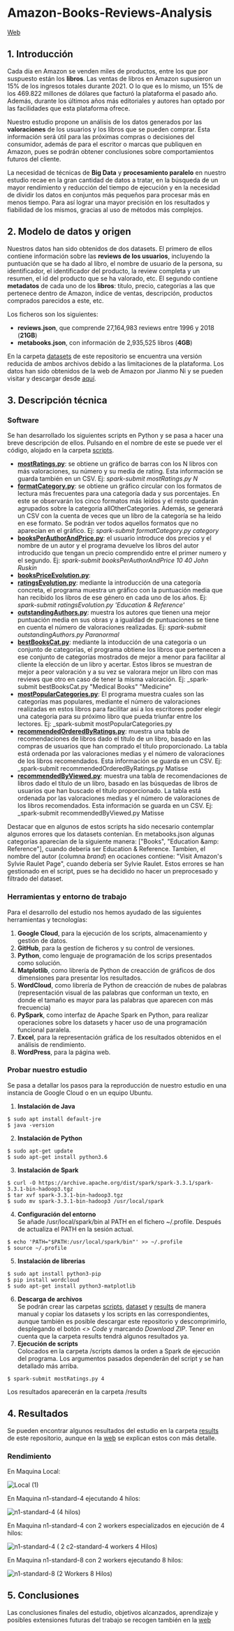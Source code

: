 # Amazon-Books-Reviews-Analysis

[Web](https://booksreviews.cloudaccess.host/)
## 1. Introducción
Cada día en Amazon se venden miles de productos, entre los que por suspuesto están los **libros**. Las ventas de libros en Amazon supusieron un 15% de los ingresos totales durante 2021. O lo que es lo mismo, un 15% de los 469.822 millones de dólares que facturó la plataforma el pasado año. Además, durante los últimos años más editoriales y autores han optado por las facilidades que esta plataforma ofrece.

Nuestro estudio propone un análisis de los datos generados por las **valoraciones** de los usuarios y los libros que se pueden comprar. Esta información será útil para las próximas compras o decisiones del consumidor, además de para el escritor o marcas que publiquen en Amazon, pues se podrán obtener conclusiones sobre comportamientos futuros del cliente.

La necesidad de técnicas de **Big Data** y **procesamiento paralelo** en nuestro estudio recae en la gran cantidad de datos a tratar, en la búsqueda de un mayor rendimiento y reducción del tiempo de ejecución y en la necesidad de dividir los datos en conjuntos más pequeños para procesar más en menos tiempo. Para así lograr una mayor precisión en los resultados y fiabilidad de los mismos, gracias al uso de métodos más complejos.

## 2. Modelo de datos y origen
Nuestros datos han sido obtenidos de dos datasets. El primero de ellos contiene información sobre las **reviews de los usuarios**, incluyendo la puntuación que se ha dado al libro, el nombre de usuario de la persona, su identificador, el identificador del producto, la review completa y un resumen, el id del producto que se ha valorado, etc. El segundo contiene **metadatos** de cada uno de los **libros**: título, precio, categorías a las que pertenece dentro de Amazon, índice de ventas, descripción, productos comprados parecidos a este, etc.

Los ficheros son los siguientes:
- **reviews.json**, que comprende 27,164,983 reviews entre 1996 y 2018 (**21GB**)
- **metabooks.json**, con información de 2,935,525 libros (**4GB**)

En la carpeta [datasets](/dataset) de este repositorio se encuentra una versión reducida de ambos archivos debido a las limitaciones de la plataforma. Los datos han sido obtenidos de la web de Amazon por Jianmo Ni y se pueden visitar y descargar desde [aquí](https://nijianmo.github.io/amazon/index.html). 

## 3. Descripción técnica
### Software
Se han desarrollado los siguientes scripts en Python y se pasa a hacer una breve descripción de ellos. Pulsando en el nombre de este se puede ver el código, alojado en la carpeta [scripts](/scripts).
- [**mostRatings.py**](/scripts/mostRatings.py): se obtiene un gráfico de barras con los N libros con más valoraciones, su número y su media de rating. Esta información se guarda también en un CSV. Ej: _spark-submit mostRatings.py N_
- [**formatCategory.py**](/scripts/formatCategory.py): se obtiene un gráfico circular con los formatos de lectura más frecuentes para una categoría dada y sus porcentajes. En este se observarán los cinco formatos más leídos y el resto quedarán agrupados sobre la categoria allOtherCategories. Además, se generará un CSV con la cuenta de veces que un libro de la categoría se ha leido en ese formato. Se podrán ver todos aquellos formatos que no aparecían en el gráfico. Ej: _spark-submit formatCategory.py category_
- [**booksPerAuthorAndPrice.py**](/scripts/booksPerAuthorAndPrice.py): el usuario introduce dos precios y el nombre de un autor y el programa devuelve los libros del autor introducido que tengan un precio comprendido entre el primer numero y el segundo. 
Ej: _spark-submit booksPerAuthorAndPrice 10 40 John Ruskin_
- [**booksPriceEvolution.py**](/scripts/booksPriceEvolution.py):
- [**ratingsEvolution.py**](/scripts/ratingsEvolution.py): mediante la introducción de una categoría concreta, el programa muestra un gráfico con la puntuación media que han recibido los libros de ese género en cada uno de los años. Ej: _spark-submit ratingsEvolution.py 'Education & Reference'_
- [**outstandingAuthors.py**](/scripts/outstandingAuthors.py): muestra los autores que tienen una mejor puntuación media en sus obras y a igualdad de puntuaciones se tiene en cuenta el número de valoraciones realizadas. Ej: _spark-submit outstandingAuthors.py Paranormal_
- [**bestBooksCat.py**](/scripts/bestBooksCat.py): mediante la intoducción de una categoria o un conjunto de categorías, el programa obtiene los libros que pertenecen a ese conjunto de categorías mostrados de mejor a menor para facilitar al cliente la elección de un libro y acertar. Estos libros se muestran de mejor a peor valoración y a su vez se valorara mejor un libro con mas reviews que otro en caso de tener la misma valoración. Ej: _spark-submit bestBooksCat.py "Medical Books" "Medicine"
- [**mostPopularCategories.py**](/scripts/mostPopularCategories.py): El programa muestra cuales son las categorías mas populares, mediante el número de valoraciones realizadas en estos libros para facilitar así a los escritores poder elegir una categoria para su próximo libro que pueda triunfar entre los lectores. Ej: _spark-submit mostPopularCategories.py
- [**recommendedOrderedByRatings.py**](/scripts/recommendedOrderedByRatings.py): muestra una tabla de recomendaciones de libros dado el título de un libro, basado en las compras de usuarios que han comprado el título proporcionado. La tabla está ordenada por las valoraciones medias y el número de valoraciones de los libros recomendados. Esta información se guarda en un CSV. Ej: _spark-submit recommendedOrderedByRatings.py Matisse
- [**recommendedByViewed.py**](/scripts/recommendedByViewed.py): muestra una tabla de recomendaciones de libros dado el título de un libro, basado en las búsquedas de libros de usuarios que han buscado el título proporcionado. La tabla está ordenada por las valoraciones medias y el número de valoraciones de los libros recomendados. Esta información se guarda en un CSV. Ej: _spark-submit recommendedByViewed.py Matisse

Destacar que en algunos de estos scripts ha sido necesario contemplar algunos errores que los datasets contenían. En metabooks.json algunas categorías aparecían de la siguiente manera: ["Books", "Education &amp: Reference"], cuando debería ser Education & Reference. Tambíen, el nombre del autor (columna _brand_) en ocaciones contiene: "Visit Amazon's Sylvie Raulet Page", cuando debería ser Sylvie Raulet. Estos errores se han gestionado en el script, pues se ha decidido no hacer un preprocesado y filtrado del dataset.  

### Herramientas y entorno de trabajo
Para el desarrollo del estudio nos hemos ayudado de las siguientes herramientas y tecnologías:
1. **Google Cloud**, para la ejecución de los scripts, almacenamiento y gestión de datos.
2. **GitHub**, para la gestíon de ficheros y su control de versiones. 
3. **Python**, como lenguaje de programación de los scrips presentados como solución.
4. **Matplotlib**, como librería de Python de creacción de gráficos de dos dimensiones para presentar los resultados.
5. **WordCloud**, como librería de Python de creacción de nubes de palabras (representación visual de las palabras que conforman un texto, en donde el tamaño es mayor para las palabras que aparecen con más frecuencia)
6. **PySpark**, como interfaz de Apache Spark en Python, para realizar operaciones sobre los datasets y hacer uso de una programación funcional paralela.
7. **Excel**, para la representación gráfica de los resultados obtenidos en el análisis de rendimiento.
8. **WordPress**, para la página web.

### Probar nuestro estudio
Se pasa a detallar los pasos para la reproducción de nuestro estudio en una instancia de Google Cloud o en un equipo Ubuntu.
1. **Instalación de Java**<br />
 ```
 $ sudo apt install default-jre
 $ java -version
 ```
2. **Instalación de Python**
```
$ sudo apt-get update
$ sudo apt-get install python3.6
```
3. **Instalación de Spark**
```
$ curl -O https://archive.apache.org/dist/spark/spark-3.3.1/spark-3.3.1-bin-hadoop3.tgz
$ tar xvf spark-3.3.1-bin-hadoop3.tgz
$ sudo mv spark-3.3.1-bin-hadoop3 /usr/local/spark
```
4. **Configuración del entorno** <br />
Se añade /usr/local/spark/bin al PATH en el fichero ~/.profile. Después de actualiza el PATH en la sesión actual.
```
$ echo 'PATH="$PATH:/usr/local/spark/bin"' >> ~/.profile
$ source ~/.profile
```
5. **Instalación de librerias**
```
$ sudo apt install python3-pip
$ pip install wordcloud
$ sudo apt-get install python3-matplotlib
```
6. **Descarga de archivos** <br />
Se podrán crear las carpetas [scripts](/scripts), [dataset](/dataset) y [results](/results) de manera manual y copiar los datasets y los scripts en las correspondientes, aunque también es posible descargar este repositorio y descomprimirlo, desplegando el botón _<> Code_ y marcando _Download ZIP_. Tener en cuenta que la carpeta results tendrá algunos resultados ya.
7. **Ejecución de scripts** <br />
Colocados en la carpeta /scripts damos la orden a Spark de ejecución del programa. Los argumentos pasados dependerán del script y se han detallado más arriba.
```
$ spark-submit mostRatings.py 4
```
Los resultados aparecerán en la carpeta /results 
<br />
## 4. Resultados
Se pueden encontrar algunos resultados del estudio en la carpeta [results](/results) de este repositorio, aunque en la [web](https://booksreviews.cloudaccess.host/) se explican estos con más detalle.
### Rendimiento
En Maquina Local:

![Local (1)](https://user-images.githubusercontent.com/91116613/206902103-3d0539bd-adcc-40ea-b7a0-8da472606419.png)

En Maquina n1-standard-4 ejecutando 4 hilos:

![n1-standard-4 (4 hilos)](https://user-images.githubusercontent.com/91116613/206902115-87f7763d-fbdb-43c9-8990-b161f07d9c71.png)

En Maquina n1-standard-4 con 2 workers especializados en ejecución de 4 hilos:

![n1-standard-4 ( 2 c2-standard-4 workers   4 Hilos)](https://user-images.githubusercontent.com/91116613/206902111-6e444beb-67bf-4949-8249-d6693e198a66.png)

En Maquina n1-standard-8 con 2 workers ejecutando 8 hilos:

![n1-standard-8 (2 Workers   8 Hilos)](https://user-images.githubusercontent.com/91116613/206902118-90be79f8-865e-419f-b826-8d04048de0af.png)

## 5. Conclusiones
Las conclusiones finales del estudio, objetivos alcanzados, aprendizaje y posibles extensiones futuras del trabajo se recogen también en la [web](https://booksreviews.cloudaccess.host/)
 
